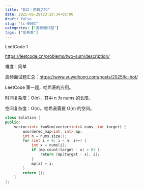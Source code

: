 ```yaml
---
title: "012：两数之和"
date: 2025-06-28T23:20:34+08:00
draft: false
slug: "lc-0001"
categories: ["高频面试题"]
tags: ["哈希表"]
---
```


LeetCode 1

https://leetcode.cn/problems/two-sum/description/

难度：简单

高频面试题汇总：https://www.yuweihung.com/posts/2025/lc-hot/

LeetCode 第一题，哈希表的应用。

时间复杂度：O(n)，其中 n 为 nums 的长度。

空间复杂度：O(n)。哈希表需要 O(n) 的空间。

<!--more-->

```cpp
class Solution {
public:
    vector<int> twoSum(vector<int>& nums, int target) {
        unordered_map<int, int> mp;
        int n = nums.size();
        for (int i = 0; i < n; i++) {
            int x = nums[i];
            if (mp.count(target - x) > 0) {
                return {mp[target - x], i};
            }
            mp[x] = i;
        }
        return {};
    }
};
```
